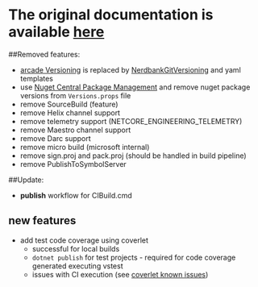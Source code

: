 # **The original documentation is available [here](https://github.com/dotnet/arcade/tree/main/Documentation)**

##Removed features:

- [arcade Versioning](https://github.com/dotnet/arcade/blob/main/Documentation/CorePackages/Versioning.md) is replaced by [NerdbankGitVersioning](https://github.com/dotnet/Nerdbank.GitVersioning) and yaml templates
- use [Nuget Central Package Management](https://devblogs.microsoft.com/nuget/introducing-central-package-management/?WT.mc_id=DT-MVP-5004452) and remove nuget package versions from `Versions.props` file
- remove SourceBuild (feature)
- remove Helix channel support
- remove telemetry support (NETCORE_ENGINEERING_TELEMETRY)
- remove Maestro channel support
- remove Darc support
- remove micro build (microsoft internal)
- remove sign.proj and pack.proj (should be handled in build pipeline)
- remove PublishToSymbolServer 

##Update:

- __publish__ workflow for CIBuild.cmd


## new features

- add test code coverage using coverlet
    - successful for local builds
    - `dotnet publish` for test projects - required for code coverage generated executing vstest
    - issues with CI execution (see [coverlet known issues](https://github.com/coverlet-coverage/coverlet/blob/master/Documentation/KnownIssues.md))
